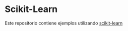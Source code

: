 # Scikit-Learn
Este repositorio contiene ejemplos utilizando [scikit-learn](https://scikit-learn.org/stable/)
